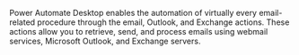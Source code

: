 Power Automate Desktop enables the automation of virtually every email-related procedure through the email, Outlook, and Exchange actions. These actions allow you to retrieve, send, and process emails using webmail services, Microsoft Outlook, and Exchange servers. 